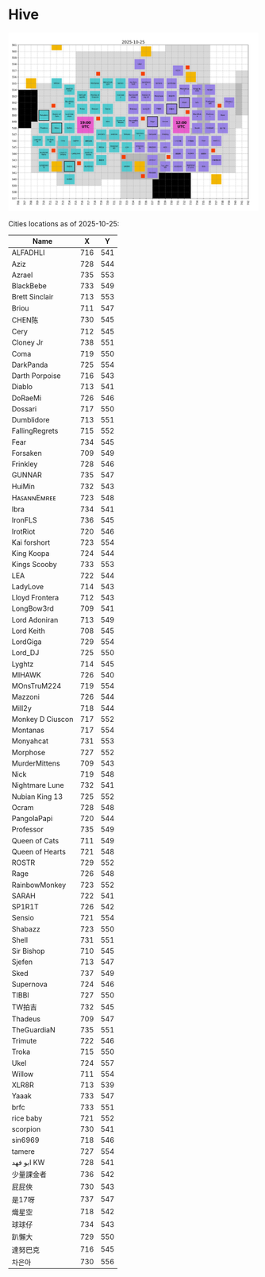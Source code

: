 # Hive

<!-- [[[cog
# Display the latest hive map
import re
from pathlib import Path
pattern = re.compile(r"(\d{4}-\d{2}-\d{2})_hive\.png")
imgs_dir = Path("hive", "images")
hive_map_fpath = sorted(
  [fpath for fpath in imgs_dir.iterdir() if pattern.match(fpath.name)]
)[-1]
print(f"![hive map]({Path('images') / hive_map_fpath.name})")
]]] -->

![hive map](images/2025-10-25_hive.png)

<!-- [[[end]]] -->

<!-- [[[cog
from datetime import datetime, UTC
from hive import get_cities_locations_table, as_markdown_table

print(f"Cities locations as of {datetime.now(UTC).strftime('%Y-%m-%d')}:\n")
print(as_markdown_table(get_cities_locations_table(), columns=["Name", "X", "Y"]))
]]] -->

Cities locations as of 2025-10-25:

| Name | X | Y |
| --- | --- | --- |
| ALFADHLI | 716 | 541 |
| Aziz | 728 | 544 |
| Azrael | 735 | 553 |
| BlackBebe | 733 | 549 |
| Brett Sinclair | 713 | 553 |
| Briou | 711 | 547 |
| CHEN陈 | 730 | 545 |
| Cery | 712 | 545 |
| Cloney Jr | 738 | 551 |
| Coma | 719 | 550 |
| DarkPanda | 725 | 554 |
| Darth Porpoise | 716 | 543 |
| Diablo | 713 | 541 |
| DoRaeMi | 726 | 546 |
| Dossari | 717 | 550 |
| Dumblidore | 713 | 551 |
| FallingRegrets | 715 | 552 |
| Fear | 734 | 545 |
| Forsaken | 709 | 549 |
| Frinkley | 728 | 546 |
| GUNNAR | 735 | 547 |
| HuiMin | 732 | 543 |
| HᴀꜱᴀɴɴEᴍʀᴇᴇ | 723 | 548 |
| Ibra | 734 | 541 |
| IronFLS | 736 | 545 |
| IrotRiot | 720 | 546 |
| Kai forshort | 723 | 554 |
| King Koopa | 724 | 544 |
| Kings Scooby | 733 | 553 |
| LEA | 722 | 544 |
| LadyLove | 714 | 543 |
| Lloyd Frontera | 712 | 543 |
| LongBow3rd | 709 | 541 |
| Lord Adoniran | 713 | 549 |
| Lord Keith | 708 | 545 |
| LordGiga | 729 | 554 |
| Lord_DJ | 725 | 550 |
| Lyghtz | 714 | 545 |
| MIHAWK | 726 | 540 |
| MOnsTruM224 | 719 | 554 |
| Mazzoni | 726 | 544 |
| Mill2y | 718 | 544 |
| Monkey D Ciuscon | 717 | 552 |
| Montanas | 717 | 554 |
| Monyahcat | 731 | 553 |
| Morphose | 727 | 552 |
| MurderMittens | 709 | 543 |
| Nick | 719 | 548 |
| Nightmare Lune | 732 | 541 |
| Nubian King 13 | 725 | 552 |
| Ocram | 728 | 548 |
| PangolaPapi | 720 | 544 |
| Professor | 735 | 549 |
| Queen of Cats | 711 | 549 |
| Queen of Hearts | 721 | 548 |
| ROSTR | 729 | 552 |
| Rage | 726 | 548 |
| RainbowMonkey | 723 | 552 |
| SARAH | 722 | 541 |
| SP1R1T | 726 | 542 |
| Sensio | 721 | 554 |
| Shabazz | 723 | 550 |
| Shell | 731 | 551 |
| Sir Bishop | 710 | 545 |
| Sjefen | 713 | 547 |
| Sked | 737 | 549 |
| Supernova | 724 | 546 |
| TIBBI | 727 | 550 |
| TW拍吉 | 732 | 545 |
| Thadeus | 709 | 547 |
| TheGuardiaN | 735 | 551 |
| Trimute | 722 | 546 |
| Troka | 715 | 550 |
| Ukel | 724 | 557 |
| Willow | 711 | 554 |
| XLR8R | 713 | 539 |
| Yaaak | 733 | 547 |
| brfc | 733 | 551 |
| rice baby | 721 | 552 |
| scorpion | 730 | 541 |
| sin6969 | 718 | 546 |
| tamere | 727 | 554 |
| ابو فهد KW | 728 | 541 |
| 少量課金者 | 736 | 542 |
| 屁屁俠 | 730 | 543 |
| 是17呀 | 737 | 547 |
| 熾星空 | 718 | 542 |
| 球球仔 | 734 | 543 |
| 趴懶大 | 729 | 550 |
| 達努巴克 | 716 | 545 |
| 차은아 | 730 | 556 |

<!-- [[[end]]] -->
